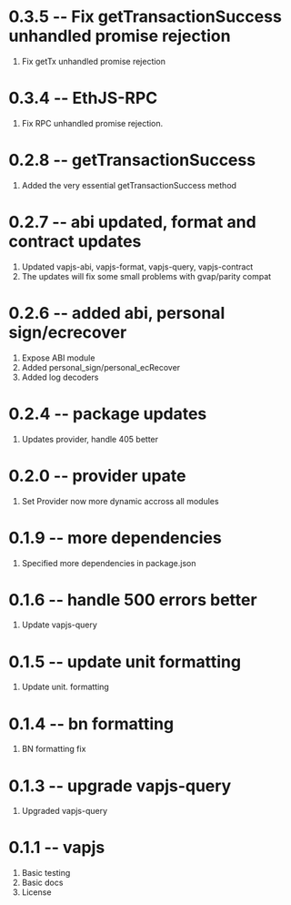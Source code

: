 # 0.3.5 -- Fix getTransactionSuccess unhandled promise rejection

1. Fix getTx unhandled promise rejection

# 0.3.4 -- EthJS-RPC

1. Fix RPC unhandled promise rejection.

# 0.2.8 -- getTransactionSuccess

1. Added the very essential getTransactionSuccess method

# 0.2.7 -- abi updated, format and contract updates

1. Updated vapjs-abi, vapjs-format, vapjs-query, vapjs-contract
2. The updates will fix some small problems with gvap/parity compat

# 0.2.6 -- added abi, personal sign/ecrecover

1. Expose ABI module
2. Added personal_sign/personal_ecRecover
3. Added log decoders

# 0.2.4 -- package updates

1. Updates provider, handle 405 better

# 0.2.0 -- provider upate

1. Set Provider now more dynamic accross all modules

# 0.1.9 -- more dependencies

1. Specified more dependencies in package.json

# 0.1.6 -- handle 500 errors better

1. Update vapjs-query

# 0.1.5 -- update unit formatting

1. Update unit. formatting

# 0.1.4 -- bn formatting

1. BN formatting fix

# 0.1.3 -- upgrade vapjs-query

1. Upgraded vapjs-query

# 0.1.1 -- vapjs

1. Basic testing
2. Basic docs
3. License
